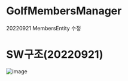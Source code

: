 # GolfMembersManager

20220921 MembersEntity 수정

# SW구조(20220921)

![image](https://user-images.githubusercontent.com/113006092/191392887-de7aa61a-84bd-4d4a-a846-469322980abb.png)

